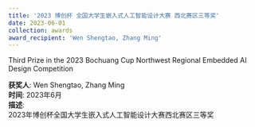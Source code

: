 ```yaml
---
title: '2023 博创杯 全国大学生嵌入式人工智能设计大赛 西北赛区三等奖'  
date: 2023-06-01                             
collection: awards  
award_recipient: 'Wen Shengtao, Zhang Ming'               
---
```


Third Prize in the 2023 Bochuang Cup Northwest Regional Embedded AI Design Competition

**获奖人**: Wen Shengtao, Zhang Ming  
**时间**: 2023年6月  
**描述**:  
2023年博创杯全国大学生嵌入式人工智能设计大赛西北赛区三等奖

